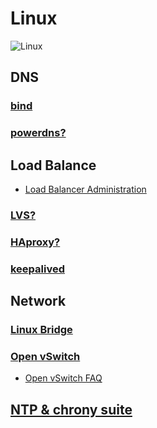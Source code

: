 # Linux

![Linux](https://upload.wikimedia.org/wikipedia/commons/thumb/3/35/Tux.svg/407px-Tux.svg.png)

## DNS

### [bind](dns/bind)

### [powerdns?](dns/powerdns)

## Load Balance

* [Load Balancer Administration](https://access.redhat.com/documentation/en-US/Red_Hat_Enterprise_Linux/7/html/Load_Balancer_Administration/index.html)

### [LVS?](lvs)

### [HAproxy?](haproxy)

### [keepalived](keepalived)

## Network

### [Linux Bridge](bridge)

### [Open vSwitch](openvswitch)

* [Open vSwitch FAQ](https://github.com/openvswitch/ovs/blob/master/FAQ.md)

## [NTP & chrony suite](ntp-chrony)
